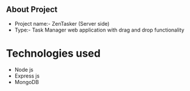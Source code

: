 ## About Project

- Project name:- ZenTasker (Server side)
- Type:- Task Manager web application with drag and drop functionality

# Technologies used

- Node js
- Express js
- MongoDB
